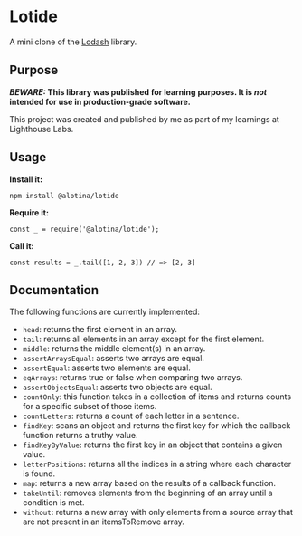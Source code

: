 # Lotide

A mini clone of the [Lodash](https://lodash.com) library.

## Purpose

**_BEWARE:_ This library was published for learning purposes. It is _not_ intended for use in production-grade software.**

This project was created and published by me as part of my learnings at Lighthouse Labs. 

## Usage

**Install it:**

`npm install @alotina/lotide`

**Require it:**

`const _ = require('@alotina/lotide');`

**Call it:**

`const results = _.tail([1, 2, 3]) // => [2, 3]`

## Documentation

The following functions are currently implemented:

*  `head`: returns the first element in an array.
*  `tail`: returns all elements in an array except for the first element.
*  `middle`: returns the middle element(s) in an array.
*  `assertArraysEqual`: asserts two arrays are equal.
*  `assertEqual`: asserts two elements are equal.
*  `eqArrays`: returns true or false when comparing two arrays.
*  `assertObjectsEqual`: asserts two objects are equal.
*  `countOnly`:  this function takes in a collection of items and returns counts for a specific subset of those items. 
*  `countLetters`: returns a count of each letter in a sentence.
*  `findKey`: scans an object and returns the first key for which the callback function returns a truthy value. 
*  `findKeyByValue`: returns the first key in an object that contains a given value.
*  `letterPositions`: returns all the indices in a string where each character is found.
*  `map`: returns a new array based on the results of a callback function.
*  `takeUntil`: removes elements from the beginning of an array until a condition is met.
*  `without`: returns a new array with only elements from a source array that are not present in an itemsToRemove array.